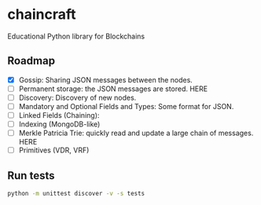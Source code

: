# chaincraft
Educational Python library for Blockchains

## Roadmap

- [x] Gossip: Sharing JSON messages between the nodes.
- [ ] Permanent storage: the JSON messages are stored. HERE
- [ ] Discovery: Discovery of new nodes.
- [ ] Mandatory and Optional Fields and Types: Some format for JSON.
- [ ] Linked Fields (Chaining): 
- [ ] Indexing (MongoDB-like)
- [ ] Merkle Patricia Trie: quickly read and update a large chain of messages. HERE
- [ ] Primitives (VDR, VRF)

## Run tests

```bash
python -m unittest discover -v -s tests
```
